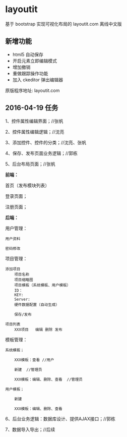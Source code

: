 layoutit
========

基于 bootstrap 实现可视化布局的 layoutit.com 离线中文版

## 新增功能

- html5 自动保存
- 开启元素立即编辑模式
- 增加撤销
- 重做跟踪操作功能
- 加入 ckeditor 弹出编辑器

原版程序地址: layoutit.com


## 2016-04-19 任务

1、控件属性编辑界面；//张帆

2、控件属性编辑逻辑；//沈亮

3、添加控件、控件的分类；//沈亮、张帆

4、保存、发布页面业务逻辑；//郭栋

5、后台布局页面；//张帆

**前端：**

首页（发布模块列表）

登录页面；

注册页面；

**后端：**

用户管理：

	用户资料

	密码修改

项目管理：

	添加项目
		项目名称
		项目缩略图
		项目模板（系统模板、用户模板）
		ID：
		KEY:
		Server:
		硬件数据配置（自动生成）

		保存/发布

	项目列表
		XXX项目	编辑 删除 发布	
	

模板管理：

	系统模板；

		XXX模板：查看 //用户
		
		新建  //管理员
	
		XXX模板：编辑、删除、查看  //管理员
	
	用户模板；
		
		新建
	
		XXX模板：编辑、删除、查看



6、后台业务逻辑：数据库设计、提供AJAX接口；//郭栋

7、数据导入导出；//后续